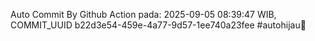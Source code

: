 Auto Commit By Github Action pada: 2025-09-05 08:39:47 WIB, COMMIT_UUID b22d3e54-459e-4a77-9d57-1ee740a23fee #autohijau🗿
